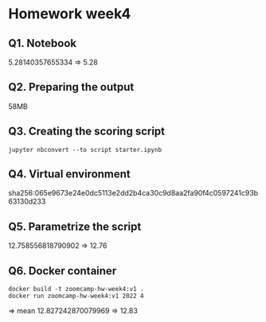 # Homework week4

## Q1. Notebook

5.28140357655334 => 5.28

## Q2. Preparing the output

58MB

## Q3. Creating the scoring script

```
jupyter nbconvert --to script starter.ipynb
```

## Q4. Virtual environment

sha256:065e9673e24e0dc5113e2dd2b4ca30c9d8aa2fa90f4c0597241c93b63130d233

## Q5. Parametrize the script

12.758556818790902 => 12.76

## Q6. Docker container

```
docker build -t zoomcamp-hw-week4:v1 .
docker run zoomcamp-hw-week4:v1 2022 4
```
=> 
mean 12.827242870079969 => 12.83
